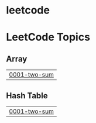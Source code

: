 # leetcode
<!---LeetCode Topics Start-->
# LeetCode Topics
## Array
|  |
| ------- |
| [0001-two-sum](https://github.com/Chinya05/leetcode/tree/master/0001-two-sum) |
## Hash Table
|  |
| ------- |
| [0001-two-sum](https://github.com/Chinya05/leetcode/tree/master/0001-two-sum) |
<!---LeetCode Topics End-->